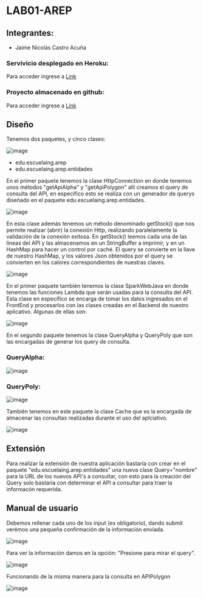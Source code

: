 # LAB01-AREP

## Integrantes:
- Jaime Nicolás Castro Acuña

### Servivicio desplegado en Heroku:
Para acceder ingrese a [Link](https://cryptic-garden-77476.herokuapp.com/)

### Proyecto almacenado en github:
Para acceder ingrese a [Link](https://github.com/Nicolascastro25/LAB01-AREP.git)

## Diseño

Tenemos dos paquetes, y cinco clases:

![image](https://user-images.githubusercontent.com/25957863/187829255-a9301497-75f1-4606-88f8-d52465e7f701.png)

- edu.escuelaing.arep
- edu.escuelaing.arep.entidades

En el primer paquete tenemos la clase HttpConnection en donde tenemos unos métodos "getApiAlpha" y "getApiPolygon" allí creamos el query de consulta del API, en especifico esto se realiza con un generador de querys diseñado en el paquete edu.escuelaing.arep.entidades. 

![image](https://user-images.githubusercontent.com/25957863/187831835-21d66a57-4e2c-4135-ad4a-000ac9b41b45.png)

En esta clase además tenemos un método denominado getStock() que nos permite realizar (abrir) la conexión Http, realizando paralelamente la validación de la conexión exitosa. En getStock() leemos cada una de las lineas del API y las almacenamos en un StringBuffer a imprimir, y en un HashMap para hacer un control por caché. 
El query se convierte en la llave de nuestro HashMap, y los valores Json obtenidos por el query se convierten en los calores correspondientes de nuestras claves.

![image](https://user-images.githubusercontent.com/25957863/187831784-ac045c53-2313-43ba-a4dd-e40b166193c3.png)

En el primer paquete también tenemos la clase SparkWebJava en donde tenemos las funciones Lambda que serán usadas para la consulta del API. Esta clase en específico se encarga de tomar los datos ingresados en el FrontEnd y procesarlos con las clases creadas en el Backend de nuestro aplicativo. Algunas de ellas son:

![image](https://user-images.githubusercontent.com/25957863/187785733-a031039c-2fa9-41c8-8782-290d31881dd7.png)

En el segundo paquete tenemos la clase QueryAlpha y QueryPoly que son las encargadas de generar los query de consulta.

### QueryAlpha:

![image](https://user-images.githubusercontent.com/25957863/187832064-8332ce8b-5d0d-4fc0-b032-982a43d376df.png)

### QueryPoly:

![image](https://user-images.githubusercontent.com/25957863/187832171-3b13ee57-6265-485c-b7d2-2ffe510af928.png)

También tenemos en este paquete la clase Cache que es la encargada de almacenar las consultas realizadas durante el uso del aplciativo.

![image](https://user-images.githubusercontent.com/25957863/187832235-e632ea22-d5c3-4b1d-96b6-7f3deb04c992.png)

## Extensión

Para realizar la extensión de nuestra aplicación bastaría con crear en el paquete "edu.escuelaing.arep.entidades" una nueva clase Query+"nombre" para la URL de los nuevos API's a consultar, con esto para la creación del Query solo bastaría con determinar el API a consultar para traer la informacón requerida.

## Manual de usuario

Debemos rellenar cada uno de los input (es obligatorio), dando submit verémos una pequeña confirmación de la información enviada.

![image](https://user-images.githubusercontent.com/25957863/187833399-2d128795-f0e7-4933-8667-95e6e53a18dc.png)

Para ver la información damos en la opción: "Presione para mirar el query".

![image](https://user-images.githubusercontent.com/25957863/187833451-708a70f6-791b-41b9-9b75-17f94272dec9.png)

Funcionando de la misma manera para la consulta en APIPolygon

![image](https://user-images.githubusercontent.com/25957863/187833549-ccc167c2-6f55-4def-8f93-11ff30d7fce1.png)

